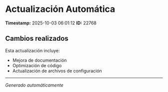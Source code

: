 # Actualización Automática

**Timestamp:** 2025-10-03 06:01:12
**ID:** 22768

## Cambios realizados

Esta actualización incluye:
- Mejora de documentación
- Optimización de código
- Actualización de archivos de configuración

---
*Generado automáticamente*
